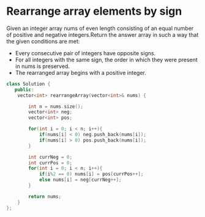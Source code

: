 # Rearrange array elements by sign

Given an integer array nums of even length consisting of an equal number of positive and negative integers.Return the answer array in such a way that the given conditions are met:

- Every consecutive pair of integers have opposite signs.
- For all integers with the same sign, the order in which they were present in nums is preserved.
- The rearranged array begins with a positive integer.

```cpp
class Solution {
   public:
    vector<int> rearrangeArray(vector<int>& nums) {

        int n = nums.size();
        vector<int> neg;
        vector<int> pos;

        for(int i = 0; i < n; i++){
            if(nums[i] < 0) neg.push_back(nums[i]);
            if(nums[i] > 0) pos.push_back(nums[i]);
        }

        int currNeg = 0;
        int currPos = 0;
        for(int i = 0; i < n; i++){
            if(i%2 == 0) nums[i] = pos[currPos++];
            else nums[i] = neg[currNeg++];
        }

        return nums;
    }
};
```
